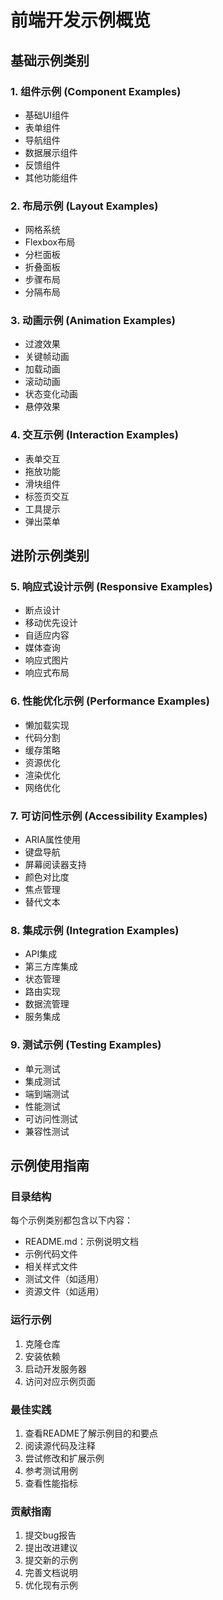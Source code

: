 # 前端开发示例概览

## 基础示例类别

### 1. 组件示例 (Component Examples)
- 基础UI组件
- 表单组件
- 导航组件
- 数据展示组件
- 反馈组件
- 其他功能组件

### 2. 布局示例 (Layout Examples)
- 网格系统
- Flexbox布局
- 分栏面板
- 折叠面板
- 步骤布局
- 分隔布局

### 3. 动画示例 (Animation Examples)
- 过渡效果
- 关键帧动画
- 加载动画
- 滚动动画
- 状态变化动画
- 悬停效果

### 4. 交互示例 (Interaction Examples)
- 表单交互
- 拖放功能
- 滑块组件
- 标签页交互
- 工具提示
- 弹出菜单

## 进阶示例类别

### 5. 响应式设计示例 (Responsive Examples)
- 断点设计
- 移动优先设计
- 自适应内容
- 媒体查询
- 响应式图片
- 响应式布局

### 6. 性能优化示例 (Performance Examples)
- 懒加载实现
- 代码分割
- 缓存策略
- 资源优化
- 渲染优化
- 网络优化

### 7. 可访问性示例 (Accessibility Examples)
- ARIA属性使用
- 键盘导航
- 屏幕阅读器支持
- 颜色对比度
- 焦点管理
- 替代文本

### 8. 集成示例 (Integration Examples)
- API集成
- 第三方库集成
- 状态管理
- 路由实现
- 数据流管理
- 服务集成

### 9. 测试示例 (Testing Examples)
- 单元测试
- 集成测试
- 端到端测试
- 性能测试
- 可访问性测试
- 兼容性测试

## 示例使用指南

### 目录结构
每个示例类别都包含以下内容：
- README.md：示例说明文档
- 示例代码文件
- 相关样式文件
- 测试文件（如适用）
- 资源文件（如适用）

### 运行示例
1. 克隆仓库
2. 安装依赖
3. 启动开发服务器
4. 访问对应示例页面

### 最佳实践
1. 查看README了解示例目的和要点
2. 阅读源代码及注释
3. 尝试修改和扩展示例
4. 参考测试用例
5. 查看性能指标

### 贡献指南
1. 提交bug报告
2. 提出改进建议
3. 提交新的示例
4. 完善文档说明
5. 优化现有示例 